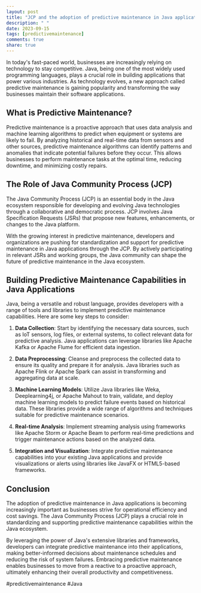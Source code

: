 ```yaml
---
layout: post
title: "JCP and the adoption of predictive maintenance in Java applications"
description: " "
date: 2023-09-15
tags: [predictivemaintenance]
comments: true
share: true
---
```


In today's fast-paced world, businesses are increasingly relying on technology to stay competitive. Java, being one of the most widely used programming languages, plays a crucial role in building applications that power various industries. As technology evolves, a new approach called predictive maintenance is gaining popularity and transforming the way businesses maintain their software applications.

## What is Predictive Maintenance?

Predictive maintenance is a proactive approach that uses data analysis and machine learning algorithms to predict when equipment or systems are likely to fail. By analyzing historical and real-time data from sensors and other sources, predictive maintenance algorithms can identify patterns and anomalies that indicate potential failures before they occur. This allows businesses to perform maintenance tasks at the optimal time, reducing downtime, and minimizing costly repairs.

## The Role of Java Community Process (JCP)

The Java Community Process (JCP) is an essential body in the Java ecosystem responsible for developing and evolving Java technologies through a collaborative and democratic process. JCP involves Java Specification Requests (JSRs) that propose new features, enhancements, or changes to the Java platform.

With the growing interest in predictive maintenance, developers and organizations are pushing for standardization and support for predictive maintenance in Java applications through the JCP. By actively participating in relevant JSRs and working groups, the Java community can shape the future of predictive maintenance in the Java ecosystem.

## Building Predictive Maintenance Capabilities in Java Applications

Java, being a versatile and robust language, provides developers with a range of tools and libraries to implement predictive maintenance capabilities. Here are some key steps to consider:

1. **Data Collection**: Start by identifying the necessary data sources, such as IoT sensors, log files, or external systems, to collect relevant data for predictive analysis. Java applications can leverage libraries like Apache Kafka or Apache Flume for efficient data ingestion.

2. **Data Preprocessing**: Cleanse and preprocess the collected data to ensure its quality and prepare it for analysis. Java libraries such as Apache Flink or Apache Spark can assist in transforming and aggregating data at scale.

3. **Machine Learning Models**: Utilize Java libraries like Weka, Deeplearning4j, or Apache Mahout to train, validate, and deploy machine learning models to predict failure events based on historical data. These libraries provide a wide range of algorithms and techniques suitable for predictive maintenance scenarios.

4. **Real-time Analysis**: Implement streaming analysis using frameworks like Apache Storm or Apache Beam to perform real-time predictions and trigger maintenance actions based on the analyzed data.

5. **Integration and Visualization**: Integrate predictive maintenance capabilities into your existing Java applications and provide visualizations or alerts using libraries like JavaFX or HTML5-based frameworks.

## Conclusion

The adoption of predictive maintenance in Java applications is becoming increasingly important as businesses strive for operational efficiency and cost savings. The Java Community Process (JCP) plays a crucial role in standardizing and supporting predictive maintenance capabilities within the Java ecosystem.

By leveraging the power of Java's extensive libraries and frameworks, developers can integrate predictive maintenance into their applications, making better-informed decisions about maintenance schedules and reducing the risk of system failures. Embracing predictive maintenance enables businesses to move from a reactive to a proactive approach, ultimately enhancing their overall productivity and competitiveness.

#predictivemaintenance #Java